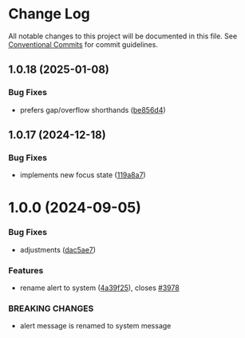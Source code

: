 # Change Log

All notable changes to this project will be documented in this file.
See [Conventional Commits](https://conventionalcommits.org) for commit guidelines.

## 1.0.18 (2025-01-08)

### Bug Fixes

- prefers gap/overflow shorthands ([be856d4](https://github.com/fremtind/jokul/commit/be856d40a274c7cfa88da109b2812e34840907a7))

## 1.0.17 (2024-12-18)

### Bug Fixes

- implements new focus state ([119a8a7](https://github.com/fremtind/jokul/commit/119a8a76efc5162b9ec48e6357c5297b4ac5f05c))

# 1.0.0 (2024-09-05)

### Bug Fixes

- adjustments ([dac5ae7](https://github.com/fremtind/jokul/commit/dac5ae707cc40fba8e652763714986b0aba92689))

### Features

- rename alert to system ([4a39f25](https://github.com/fremtind/jokul/commit/4a39f25da0aaec2a940c1ad76319bc4d94be3132)), closes [#3978](https://github.com/fremtind/jokul/issues/3978)

### BREAKING CHANGES

- alert message is renamed to system message
